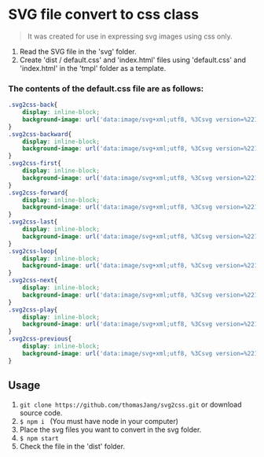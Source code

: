 # SVG file convert to css class
> It was created for use in expressing svg images using css only.

1. Read the SVG file in the 'svg' folder.
2. Create 'dist / default.css' and 'index.html' files using 'default.css' and 'index.html' in the 'tmpl' folder as a template.

### The contents of the default.css file are as follows:
```css
.svg2css-back{
    display: inline-block;
    background-image: url('data:image/svg+xml;utf8, %3Csvg version=%221.1%22 xmlns=%22http://www.w3.org/2000/svg%22 viewBox=%220 0 12 12%22%3E%3Ctitle%3Eback%3C/title%3E%3Cpath d=%22M9.75 1.5l-7.5 4.5 7.5 4.5z%22%3E%3C/path%3E%3C/svg%3E');
}
.svg2css-backward{
    display: inline-block;
    background-image: url('data:image/svg+xml;utf8, %3Csvg version=%221.1%22 xmlns=%22http://www.w3.org/2000/svg%22 viewBox=%220 0 12 12%22%3E%3Ctitle%3Ebackward%3C/title%3E%3Cpath d=%22M6.175 1.5v4.091l4.091-4.091v9l-4.091-4.091v4.091l-4.5-4.5z%22%3E%3C/path%3E%3C/svg%3E');
}
.svg2css-first{
    display: inline-block;
    background-image: url('data:image/svg+xml;utf8, %3Csvg version=%221.1%22 xmlns=%22http://www.w3.org/2000/svg%22 viewBox=%220 0 12 12%22%3E%3Ctitle%3Efirst%3C/title%3E%3Cpath d=%22M1.125 10.875v-9.75h1.625v4.469l4.063-4.063v4.063l4.063-4.063v8.938l-4.063-4.063v4.063l-4.063-4.063v4.469z%22%3E%3C/path%3E%3C/svg%3E');
}
.svg2css-forward{
    display: inline-block;
    background-image: url('data:image/svg+xml;utf8, %3Csvg version=%221.1%22 xmlns=%22http://www.w3.org/2000/svg%22 viewBox=%220 0 12 12%22%3E%3Ctitle%3Eforward%3C/title%3E%3Cpath d=%22M6 10.5v-4.091l-4.091 4.091v-9l4.091 4.091v-4.091l4.5 4.5z%22%3E%3C/path%3E%3C/svg%3E');
}
.svg2css-last{
    display: inline-block;
    background-image: url('data:image/svg+xml;utf8, %3Csvg version=%221.1%22 xmlns=%22http://www.w3.org/2000/svg%22 viewBox=%220 0 12 12%22%3E%3Ctitle%3Elast%3C/title%3E%3Cpath d=%22M10.875 1.125v9.75h-1.625v-4.469l-4.063 4.063v-4.063l-4.063 4.063v-8.938l4.063 4.063v-4.063l4.063 4.063v-4.469z%22%3E%3C/path%3E%3C/svg%3E');
}
.svg2css-loop{
    display: inline-block;
    background-image: url('data:image/svg+xml;utf8, %3Csvg version=%221.1%22 xmlns=%22http://www.w3.org/2000/svg%22 viewBox=%220 0 12 12%22%3E%3Ctitle%3Eloop%3C/title%3E%3Cpath d=%22M9.596 2.709c-0.891-0.973-2.172-1.584-3.596-1.584-2.692 0-4.875 2.183-4.875 4.875h0.914c0-2.188 1.773-3.961 3.961-3.961 1.171 0 2.224 0.509 2.949 1.317l-1.425 1.425h3.352v-3.352l-1.279 1.279z%22%3E%3C/path%3E%3Cpath d=%22M9.961 6c0 2.188-1.773 3.961-3.961 3.961-1.171 0-2.224-0.509-2.949-1.317l1.425-1.425h-3.352v3.352l1.279-1.279c0.891 0.973 2.172 1.584 3.596 1.584 2.692 0 4.875-2.183 4.875-4.875h-0.914z%22%3E%3C/path%3E%3C/svg%3E');
}
.svg2css-next{
    display: inline-block;
    background-image: url('data:image/svg+xml;utf8, %3Csvg version=%221.1%22 xmlns=%22http://www.w3.org/2000/svg%22 viewBox=%220 0 12 12%22%3E%3Ctitle%3Enext%3C/title%3E%3Cpath d=%22M8.902 1.125v9.75h-1.625v-4.469l-4.063 4.063v-8.938l4.063 4.063v-4.469z%22%3E%3C/path%3E%3C/svg%3E');
}
.svg2css-play{
    display: inline-block;
    background-image: url('data:image/svg+xml;utf8, %3Csvg version=%221.1%22 xmlns=%22http://www.w3.org/2000/svg%22 viewBox=%220 0 12 12%22%3E%3Ctitle%3Eplay%3C/title%3E%3Cpath d=%22M2.25 1.5l7.5 4.5-7.5 4.5z%22%3E%3C/path%3E%3C/svg%3E');
}
.svg2css-previous{
    display: inline-block;
    background-image: url('data:image/svg+xml;utf8, %3Csvg version=%221.1%22 xmlns=%22http://www.w3.org/2000/svg%22 viewBox=%220 0 12 12%22%3E%3Ctitle%3Eprevious%3C/title%3E%3Cpath d=%22M3.098 10.875v-9.75h1.625v4.469l4.063-4.063v8.938l-4.063-4.063v4.469z%22%3E%3C/path%3E%3C/svg%3E');
}
```

## Usage
 
1. `git clone https://github.com/thomasJang/svg2css.git` or download source code.
2. `$ npm i ` (You must have node in your computer)
3. Place the svg files you want to convert in the svg folder.
4. `$ npm start`
5. Check the file in the 'dist' folder.